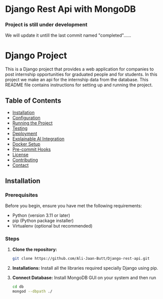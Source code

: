 # Django Rest Api with MongoDB
### Project is still under development
We will update it untill the last commit named "completed"......

# Django Project

This is a Django project that provides a web application for companies to post internship opportunities for graduated people and for students. In this project we make an api for the internship data from the database. This README file contains instructions for setting up and running the project.

## Table of Contents

- [Installation](#installation)
- [Configuration](#configuration)
- [Running the Project](#running-the-project)
- [Testing](#testing)
- [Deployment](#deployment)
- [Explainable AI Integration](#explainable-ai-integration)
- [Docker Setup](#docker-setup)
- [Pre-commit Hooks](#pre-commit-hooks)
- [License](#license)
- [Contributing](#contributing)
- [Contact](#contact)

## Installation

### Prerequisites

Before you begin, ensure you have met the following requirements:

- Python (version 3.11 or later)
- pip (Python package installer)
- Virtualenv (optional but recommended)

### Steps

1. **Clone the repository:**

   ```bash
   git clone https://github.com/Ali-Jaan-Butt/Django-rest-api.git

2. **Installations:**
   Install all the libraries required specially Django using pip.

3. **Connect Database:**
   Install MongoDB GUI on your system and then run
   ```bash
   cd db
   mongod --dbpath ./

   